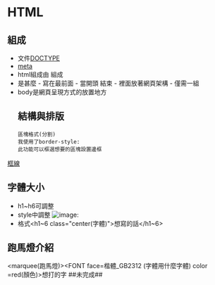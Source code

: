 # HTML
## 組成
- 文件[DOCTYPE](https://matthung0807.blogspot.com/2019/07/html-html_7.html)
- [meta](https://www.maya.com.tw/blog_detail.php?idn=35)
- html組成由 <html> </html>組成
- <head>是甚麼
  - 寫在最前面
  - <head>當開頭 </head>結束
  - 裡面放著網頁架構
  - 僅需一組
- body是網頁呈現方式的放置地方
  ## 結構與排版
  ```
  區塊格式(分割)
  我使用了border-style:
  此功能可以框選想要的區塊設置邊框
  ```
[框線](https://www.wibibi.com/info.php?tid=441)
 ## 字體大小
 - h1~h6可調整
 - style中調整
  ![image](https://user-images.githubusercontent.com/90757612/144098879-661ad198-b903-47bf-af9e-83eb6fe353aa.png):
 - 格式<h1~6 class="center(字體)">想寫的話</h1~6>
 ## 跑馬燈介紹
  <marquee(跑馬燈)><FONT face=楷體_GB2312 (字體用什麼字體) color =red(顏色)>想打的字</marquee>
 ##未完成##
